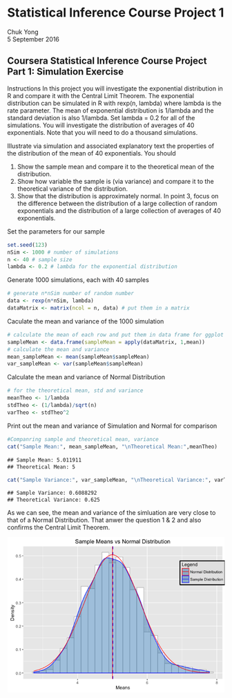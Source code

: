 # Statistical Inference Course Project 1
Chuk Yong  
5 September 2016  
## Coursera Statistical Inference Course Project Part 1: Simulation Exercise

Instructions
In this project you will investigate the exponential distribution in R and compare it with the Central Limit Theorem. The exponential distribution can be simulated in R with rexp(n, lambda) where lambda is the rate parameter. The mean of exponential distribution is 1/lambda and the standard deviation is also 1/lambda. Set lambda = 0.2 for all of the simulations. You will investigate the distribution of averages of 40 exponentials. Note that you will need to do a thousand simulations.

Illustrate via simulation and associated explanatory text the properties of the distribution of the mean of 40 exponentials. You should

1. Show the sample mean and compare it to the theoretical mean of the distribution.
2. Show how variable the sample is (via variance) and compare it to the theoretical variance of the distribution.
3. Show that the distribution is approximately normal.
In point 3, focus on the difference between the distribution of a large collection of random exponentials and the distribution of a large collection of averages of 40 exponentials.

Set the parameters for our sample

```r
set.seed(123)
nSim <- 1000 # number of simulations
n <- 40 # sample size
lambda <- 0.2 # lambda for the exponential distribution
```
Generate 1000 simulations, each with 40 samples

```r
# generate n*nSim number of random number
data <- rexp(n*nSim, lambda)  
dataMatrix <- matrix(ncol = n, data) # put them in a matrix
```
Caculate the mean and variance of the 1000 simulation

```r
# calculate the mean of each row and put them in data frame for ggplot
sampleMean <- data.frame(sampleMean = apply(dataMatrix, 1,mean))
# calculate the mean and variance
mean_sampleMean <- mean(sampleMean$sampleMean)
var_sampleMean <- var(sampleMean$sampleMean)
```
Calculate the mean and variance of Normal Distribution 

```r
# for the theoretical mean, std and variance
meanTheo <- 1/lambda
stdTheo <- (1/lambda)/sqrt(n)
varTheo <- stdTheo^2
```
Print out the mean and variance of Simulation and Normal for comparison

```r
#Companring sample and theoretical mean, variance
cat("Sample Mean:", mean_sampleMean, "\nTheoretical Mean:",meanTheo)
```

```
## Sample Mean: 5.011911 
## Theoretical Mean: 5
```

```r
cat("Sample Variance:", var_sampleMean, "\nTheoretical Variance:", varTheo )
```

```
## Sample Variance: 0.6088292 
## Theoretical Variance: 0.625
```
As we can see, the mean and variance of the simluation are very close to that of a Normal Distribution.  That anwer the question 1 & 2 and also confirms the Central Limit Theorem.



![](Project1_files/figure-html/unnamed-chunk-6-1.png)<!-- -->

